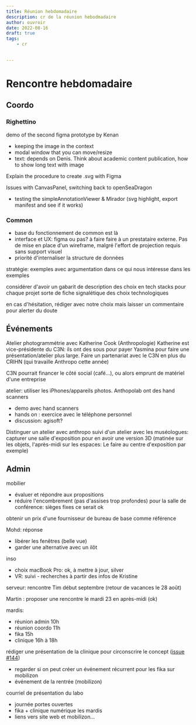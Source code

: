 ```yaml
---
title: Réunion hebdomadaire
description: cr de la réunion hebodmadaire
author: ouvroir
date: 2022-08-16
draft: true
tags:
    - cr
    

---
```



# Rencontre hebdomadaire

## Coordo

### Righettino

demo of the second figma prototype by Kenan

- keeping the image in the context
- modal window that you can move/resize
- text: depends on Denis. Think about academic content publication, how to show long text with image

Explain the procedure to create .svg with Figma

Issues with CanvasPanel, switching back to openSeaDragon

- testing the simpleAnnotationViewer & Mirador (svg highlight, export manifest and see if it works)

### Common

- base du fonctionnement de common est là
- interface et UX: figma ou pas? à faire faire à un prestataire externe. Pas de mise en place d'un wireframe, malgré l'effort de projection requis sans support visuel
- priorité d'internaliser la structure de données

stratégie: exemples avec argumentation dans ce qui nous intéresse dans les exemples

considérer d'avoir un gabarit de description des choix en tech stacks pour chaque projet
sorte de fiche signalétique des choix technologiques

en cas d'hésitation, rédiger avec notre choix mais laisser un commentaire pour alerter du doute

## Événements

Atelier photogrammétrie avec Katherine Cook (Anthropologie)
Katherine est vice-présidente du C3N: ils ont des sous pour payer Yasmina pour faire une présentation/atelier plus large. Faire un partenariat avec le C3N en plus du CRIHN (qui travaille Anthropo cette année)

C3N pourrait financer le côté social (café...), ou alors emprunt de matériel d'une entreprise

atelier: utiliser les iPhones/appareils photos. Anthopolab ont des hand scanners

- demo avec hand scanners
- hands on : exercice avec le téléphone personnel
- discussion: agisoft?

Distinguer un atelier avec anthropo suivi d'un atelier avec les muséologues: capturer une salle d'exposition pour en avoir une version 3D
(matinée sur les objets, l'après-midi sur les espaces: Le faire au centre d'exposition par exemple)


## Admin

mobilier

- évaluer et répondre aux propositions
- réduire l'encombrement (pas d'assises trop profondes) pour la salle de conférence: sièges fixes ce serait ok

obtenir un prix d'une fournisseur de bureau de base comme référence

Mohd: réponse

- libérer les fenêtres (belle vue)
- garder une alternative avec un ilôt 

inso

- choix macBook Pro: ok, à mettre à jour, silver 
- VR: suivi - recherches à partir des infos de Kristine


serveur: rencontre Tim début septembre (retour de vacances le 28 août)

Martin : proposer une rencontre le mardi 23 en après-midi (ok)

mardis: 

- réunion admin 10h
- réunion coordo 11h
- fika 15h
- clinique 16h à 18h

rédiger une présentation de la clinique pour circonscrire le concept ([issue #144](https://github.com/ouvroir/labouvroir/issues/144))

- regarder si on peut créer un événement récurrent pour les fika sur mobilizon
- événement de la rentrée (mobilizon)

courriel de présentation du labo

- journée portes ouvertes
- fika + clinique numérique les mardis
- liens vers site web et mobilizon...